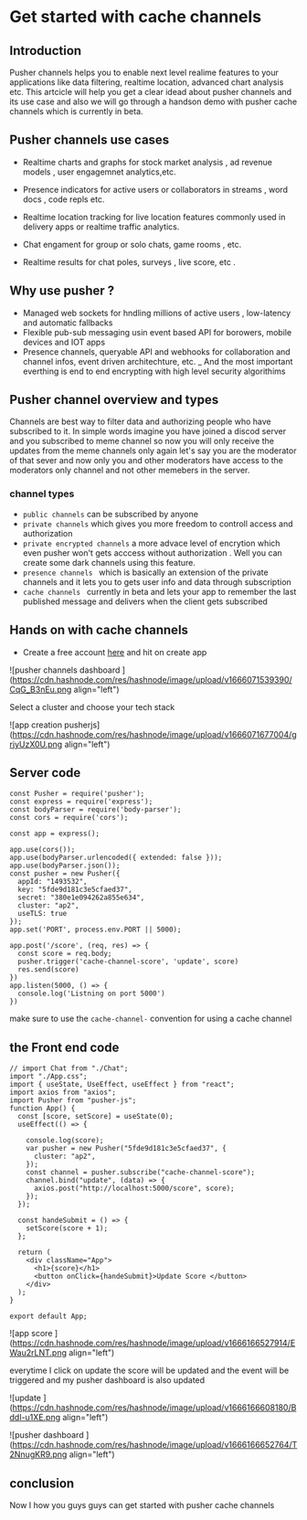 # Get started with cache channels

## Introduction 
Pusher  channels helps you to enable next level realime features to your applications like data filtering, realtime location, advanced chart analysis etc. This artcicle will help you  get  a clear idead about pusher channels and its  use case  and  also we will go through a  handson demo with pusher cache channels which is currently in beta.

## Pusher  channels use cases 


- Realtime charts and  graphs for stock market analysis , ad revenue models , user engagemnet analytics,etc.  

- Presence indicators for active users or collaborators  in streams , word docs , code repls etc.
- Realtime location tracking for live location features commonly used  in delivery apps or realtime traffic  analytics. 
- Chat  engament  for group or solo chats, game  rooms , etc.  
- Realtime results for chat poles, surveys , live score, etc .

## Why use pusher ?
- Managed web sockets for hndling millions  of active users , low-latency and automatic  fallbacks 
-  Flexible pub-sub messaging usin event based API  for borowers, mobile devices and IOT apps
- Presence channels, queryable  API and webhooks  for collaboration and channel infos, event driven architechture, etc.
_ And the most important everthing is end to end encrypting with high level security algorithims 

## Pusher channel  overview and types 
Channels are best way to filter data and authorizing  people who have  subscribed to it. In simple words imagine you have joined a discod server and  you subscribed to meme channel so now you will only receive the updates from the meme channels only again let's say you are the moderator of that sever and now only you and other moderators have access to the  moderators only channel and not other memebers in the server.

### channel types


-  `public channels` can be subscribed by anyone 
-  `private channels` which gives you more freedom to controll access and authorization 
- `private encrypted channels` a more advace level of encrytion which even pusher won't  gets  acccess without authorization . Well  you can create some dark channels using this feature.
- `presence channels ` which is basically an extension of  the private channels and it lets you to gets user info and data through subscription
- `cache channels ` currently in beta  and lets your app to remember the last published message  and delivers  when the client gets subscribed 


## Hands on with cache channels
 
- Create  a free account  [here](https://dashboard.pusher.com/channels) and hit on create app


![pusher channels dashboard ](https://cdn.hashnode.com/res/hashnode/image/upload/v1666071539390/CqG_B3nEu.png align="left")

Select a cluster and choose your tech stack 

![app creation pusherjs](https://cdn.hashnode.com/res/hashnode/image/upload/v1666071677004/grjyUzX0U.png align="left")

## Server code
```
const Pusher = require('pusher');
const express = require('express');
const bodyParser = require('body-parser');
const cors = require('cors');

const app = express();

app.use(cors());
app.use(bodyParser.urlencoded({ extended: false }));
app.use(bodyParser.json());
const pusher = new Pusher({
  appId: "1493532",
  key: "5fde9d181c3e5cfaed37",
  secret: "380e1e094262a855e634",
  cluster: "ap2",
  useTLS: true
});
app.set('PORT', process.env.PORT || 5000);

app.post('/score', (req, res) => {
  const score = req.body;
  pusher.trigger('cache-channel-score', 'update', score)
  res.send(score)
})
app.listen(5000, () => {
  console.log('Listning on port 5000')
})
```
make sure to use the `cache-channel-` convention for using a cache channel 

## the Front end code 
```
// import Chat from "./Chat";
import "./App.css";
import { useState, UseEffect, useEffect } from "react";
import axios from "axios";
import Pusher from "pusher-js";
function App() {
  const [score, setScore] = useState(0);
  useEffect(() => {

    console.log(score);
    var pusher = new Pusher("5fde9d181c3e5cfaed37", {
      cluster: "ap2",
    });
    const channel = pusher.subscribe("cache-channel-score");
    channel.bind("update", (data) => {
      axios.post("http://localhost:5000/score", score);
    });
  });

  const handeSubmit = () => {
    setScore(score + 1);
  };

  return (
    <div className="App">
      <h1>{score}</h1>
      <button onClick={handeSubmit}>Update Score </button>
    </div>
  );
}

export default App;

```

![app score ](https://cdn.hashnode.com/res/hashnode/image/upload/v1666166527914/EWau2rLNT.png align="left")

everytime I click on update the score  will be updated and the event will be triggered  and my pusher dashboard is also updated 

![update ](https://cdn.hashnode.com/res/hashnode/image/upload/v1666166608180/BddI-u1XE.png align="left")

![pusher dashboard ](https://cdn.hashnode.com/res/hashnode/image/upload/v1666166652764/T2NnugKR9.png align="left")

## conclusion 
Now I how you guys  guys can get started with pusher cache channels 
